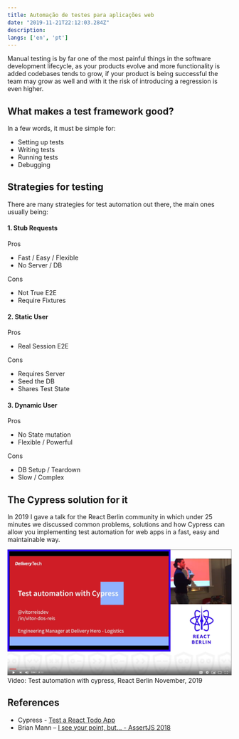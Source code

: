 ```yaml
---
title: Automação de testes para aplicações web
date: "2019-11-21T22:12:03.284Z"
description: 
langs: ['en', 'pt']
---
```


Manual testing is by far one of the most painful things in the software development lifecycle, as your products evolve and more functionality is added codebases tends to grow, if your product is being successful the team may grow as well and with it the risk of introducing a regression is even higher.


## What makes a test framework good?
In a few words, it must be simple for:
- Setting up tests
- Writing tests
- Running tests
- Debugging

## Strategies for testing

There are many strategies for test automation out there, the main ones usually being:

#### 1. Stub Requests
Pros
- Fast / Easy / Flexible
- No Server / DB

Cons
- Not True E2E
- Require Fixtures

#### 2. Static User
Pros
- Real Session E2E

Cons
- Requires Server
- Seed the DB
- Shares Test State

#### 3. Dynamic User
Pros
- No State mutation
- Flexible / Powerful

Cons
- DB Setup / Teardown
- Slow / Complex

## The Cypress solution for it

In 2019 I gave a talk for the React Berlin community in which under 25 minutes we discussed common problems, solutions and how Cypress can allow you implementing test automation for web apps in a fast, easy and maintainable way.

[![End to End automation testing with Cypress – Vitor Reis](./youtube_preview.png)](https://www.youtube.com/watch?v=vSFTpcxmAYQ)
Video: Test automation with cypress, React Berlin November, 2019

## References
- Cypress - [Test a React Todo App](https://docs.cypress.io/examples/examples/tutorials.html#Test-a-React-Todo-App)
- Brian Mann – [I see your point, but…  - AssertJS 2018](https://www.youtube.com/watch?v=5XQOK0v_YRE)
